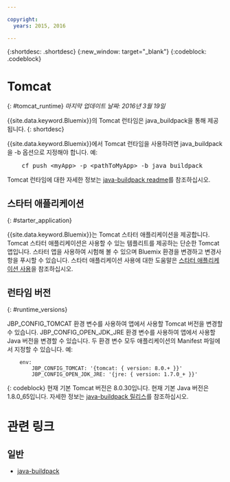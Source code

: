 ```yaml
---

copyright:
  years: 2015, 2016

---
```


{:shortdesc: .shortdesc}
{:new_window: target="_blank"}
{:codeblock: .codeblock}


# Tomcat
{: #tomcat_runtime}
*마지막 업데이트 날짜: 2016년 3월 19일*

{{site.data.keyword.Bluemix}}의 Tomcat 런타임은 java_buildpack을 통해 제공됩니다.
{: shortdesc}

{{site.data.keyword.Bluemix}}에서 Tomcat 런타임을 사용하려면 java_buildpack을 -b 옵션으로 지정해야 합니다. 예: 
<pre>
    cf push &lt;myApp&gt; -p &lt;pathToMyApp&gt; -b java_buildpack
</pre>

Tomcat 런타임에 대한 자세한 정보는
[java-buildpack readme](https://github.com/cloudfoundry/java-buildpack/blob/master/README.md)를 참조하십시오.

## 스타터 애플리케이션
{: #starter_application}

{{site.data.keyword.Bluemix}}는 Tomcat 스타터 애플리케이션을 제공합니다. Tomcat 스타터 애플리케이션은 사용할 수 있는 템플리트를 제공하는 단순한 Tomcat 앱입니다. 스타터 앱을 사용하여 시험해 볼 수 있으며 Bluemix 환경을 변경하고 변경사항을 푸시할 수 있습니다. 스타터 애플리케이션 사용에 대한 도움말은 [스타터 애플리케이션 사용](../../cfapps/starter_app_usage.html)을 참조하십시오. 

## 런타임 버전
{: #runtime_versions}

JBP_CONFIG_TOMCAT 환경 변수를 사용하여 앱에서 사용할 Tomcat 버전을 변경할 수 있습니다.
JBP_CONFIG_OPEN_JDK_JRE 환경 변수를 사용하여 앱에서 사용할 Java 버전을 변경할 수 있습니다.
두 환경 변수 모두 애플리케이션의 Manifest 파일에서 지정할 수 있습니다. 예:
```
    env:
        JBP_CONFIG_TOMCAT: '{tomcat: { version: 8.0.+ }}'
        JBP_CONFIG_OPEN_JDK_JRE: '{jre: { version: 1.7.0_+ }}'
```
{: codeblock}
현재 기본 Tomcat 버전은 8.0.30입니다. 현재 기본 Java 버전은 1.8.0_65입니다.
자세한 정보는 [java-buildpack 릴리스](https://github.com/cloudfoundry/java-buildpack/releases)를 참조하십시오.

# 관련 링크
## 일반
* [java-buildpack](https://github.com/cloudfoundry/java-buildpack)
